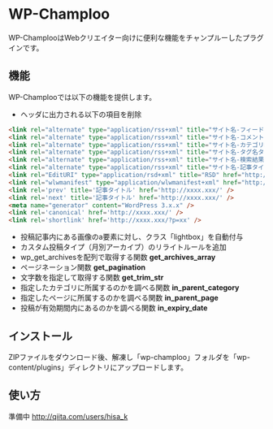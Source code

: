 # WP-Champloo

WP-ChamplooはWebクリエイター向けに便利な機能をチャンプルーしたプラグインです。

## 機能
WP-Champlooでは以下の機能を提供します。

* ヘッダに出力される以下の項目を削除
```html
<link rel="alternate" type="application/rss+xml" title="サイト名-フィード" href="http://xxxx.xxx/feed/" />  
<link rel="alternate" type="application/rss+xml" title="サイト名-コメントフィード" href="http://xxxx.xxx/comments/feed/" />  
<link rel="alternate" type="application/rss+xml" title="サイト名-カテゴリ名カテゴリーのフィード" href="http://xxxx.xxx/category/xxxx/feed/" />  
<link rel="alternate" type="application/rss+xml" title="サイト名-タグ名タグのフィード" href="http://xxxx.xxx/tag/xxxx/feed/" />  
<link rel="alternate" type="application/rss+xml" title="サイト名-検索結果:記事タイトルフィード" href="http://xxxx.xxx/search/xxxx/feed/rss2/" />  
<link rel="alternate" type="application/rss+xml" title="サイト名-記事タイトルのコメントのフィード" href="http://xxxx.xxx/feed/" />  
<link rel="EditURI" type="application/rsd+xml" title="RSD" href="http://xxxx.xxx/xmlrpc.php?rsd" />  
<link rel="wlwmanifest" type="application/wlwmanifest+xml" href="http://xxxx.xxx/wp-includes/wlwmanifest.xml" />  
<link rel='prev' title='記事タイトル' href='http://xxxx.xxx/' />  
<link rel='next' title='記事タイトル' href='http://xxxx.xxx/' />  
<meta name="generator" content="WordPress 3.x.x" />  
<link rel='canonical' href='http://xxxx.xxx/' />  
<link rel='shortlink' href='http://xxxx.xxx/?p=xx' />
```
* 投稿記事内にある画像のa要素に対し、クラス「lightbox」を自動付与
* カスタム投稿タイプ（月別アーカイブ）のリライトルールを追加
* wp_get_archivesを配列で取得する関数 **get_archives_array**
* ページネーション関数 **get_pagination**
* 文字数を指定して取得する関数 **get_trim_str**
* 指定したカテゴリに所属するのかを調べる関数 **in_parent_category**
* 指定したページに所属するのかを調べる関数 **in_parent_page**
* 投稿が有効期間内にあるのかを調べる関数 **in_expiry_date**

## インストール
ZIPファイルをダウンロード後、解凍し「wp-champloo」フォルダを「wp-content/plugins」ディレクトリにアップロードします。

## 使い方
準備中
http://qiita.com/users/hisa_k